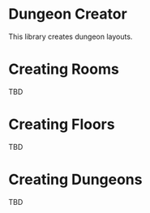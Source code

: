 # Dungeon Creator

This library creates dungeon layouts.

# Creating Rooms

TBD

# Creating Floors

TBD

# Creating Dungeons

TBD